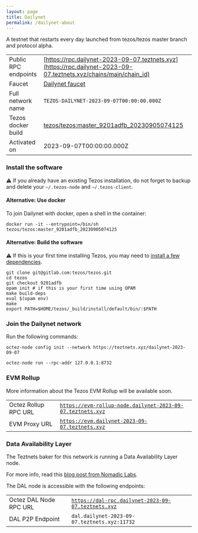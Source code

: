 ```yaml
---
layout: page
title: Dailynet
permalink: /dailynet-about
---
```


A testnet that restarts every day launched from tezos/tezos master branch and protocol alpha.

| | |
|-------|---------------------|
| Public RPC endpoints | [https://rpc.dailynet-2023-09-07.teztnets.xyz](https://rpc.dailynet-2023-09-07.teztnets.xyz/chains/main/chain_id)<br/> |
| Faucet | [Dailynet faucet](https://faucet.dailynet-2023-09-07.teztnets.xyz) |
| Full network name | `TEZOS-DAILYNET-2023-09-07T00:00:00.000Z` |
| Tezos docker build | [tezos/tezos:master_9201adfb_20230905074125](https://hub.docker.com/r/tezos/tezos/tags?page=1&ordering=last_updated&name=master_9201adfb_20230905074125) |
| Activated on | 2023-09-07T00:00:00.000Z |





### Install the software

⚠️  If you already have an existing Tezos installation, do not forget to backup and delete your `~/.tezos-node` and `~/.tezos-client`.



#### Alternative: Use docker

To join Dailynet with docker, open a shell in the container:

```
docker run -it --entrypoint=/bin/sh tezos/tezos:master_9201adfb_20230905074125
```

#### Alternative: Build the software

⚠️  If this is your first time installing Tezos, you may need to [install a few dependencies](https://tezos.gitlab.io/introduction/howtoget.html#setting-up-the-development-environment-from-scratch).

```
git clone git@gitlab.com:tezos/tezos.git
cd tezos
git checkout 9201adfb
opam init # if this is your first time using OPAM
make build-deps
eval $(opam env)
make
export PATH=$HOME/tezos/_build/install/default/bin/:$PATH
```

### Join the Dailynet network

Run the following commands:

```
octez-node config init --network https://teztnets.xyz/dailynet-2023-09-07

octez-node run --rpc-addr 127.0.0.1:8732
```


### EVM Rollup

More information about the Tezos EVM Rollup will be available soon.

| | |
|-------|---------------------|
| Octez Rollup RPC URL | [`https://evm-rollup-node.dailynet-2023-09-07.teztnets.xyz`](https://evm-rollup-node.dailynet-2023-09-07.teztnets.xyz/global/block/head) |
| EVM Proxy URL | [`https://evm.dailynet-2023-09-07.teztnets.xyz`](https://evm.dailynet-2023-09-07.teztnets.xyz) |




### Data Availability Layer

The Teztnets baker for this network is running a Data Availability Layer node.

For more info, read this [blog post from Nomadic Labs](https://research-development.nomadic-labs.com/data-availability-layer-tezos.html).

The DAL node is accessible with the following endpoints:

| | |
|-------|---------------------|
| Octez DAL Node RPC URL | [`https://dal-rpc.dailynet-2023-09-07.teztnets.xyz`](https://dal-rpc.dailynet-2023-09-07.teztnets.xyz) |
| DAL P2P Endpoint | `dal.dailynet-2023-09-07.teztnets.xyz:11732` |




